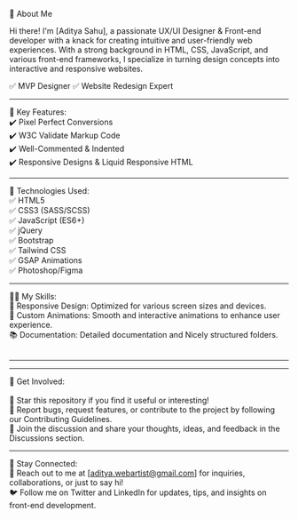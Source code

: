 👋 About Me

Hi there! I'm [Aditya Sahu], a passionate UX/UI Designer & Front-end developer with a knack for creating intuitive and user-friendly web experiences. With a strong background in HTML, CSS, JavaScript, and various front-end frameworks, I specialize in turning design concepts into interactive and responsive websites.

✅ MVP Designer
✅ Website Redesign Expert

____________________

🚀 Key Features: <br>
✔️ Pixel Perfect Conversions <br>
✔️ W3C Validate Markup Code <br>
✔️ Well-Commented & Indented <br>
✔️ Responsive Designs & Liquid Responsive HTML <br>

____________________

🔧 Technologies Used: <br>
✅ HTML5 <br>
✅ CSS3 (SASS/SCSS) <br>
✅ JavaScript (ES6+) <br>
✅ jQuery <br>
✅ Bootstrap <br>
✅ Tailwind CSS <br>
✅ GSAP Animations <br>
✅ Photoshop/Figma <br>
____________________

👩‍💻 My Skills: <br>
🎨 Responsive Design: Optimized for various screen sizes and devices. <br>
🌈 Custom Animations: Smooth and interactive animations to enhance user experience. <br>
📚 Documentation: Detailed documentation and Nicely structured folders. <br>  <br>

____________________________________________________________________________________________________
____________________________________________________________________________________________________


📝 Get Involved: <br> <br>
🌟 Star this repository if you find it useful or interesting! <br>
🐛 Report bugs, request features, or contribute to the project by following our Contributing Guidelines. <br>
💬 Join the discussion and share your thoughts, ideas, and feedback in the Discussions section. <br>

____________________

📣 Stay Connected: <br>
📧 Reach out to me at [aditya.webartist@gmail.com] for inquiries, collaborations, or just to say hi! <br>
🐦 Follow me on Twitter and LinkedIn for updates, tips, and insights on front-end development.

